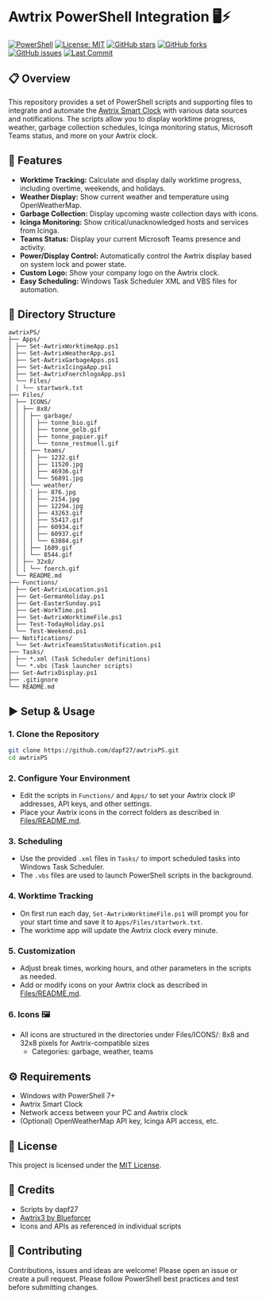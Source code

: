 # Awtrix PowerShell Integration 🖥️⚡

[![PowerShell](https://img.shields.io/badge/powershell-7+-blue.svg?style=flat-square&logo=powershell)](https://docs.microsoft.com/powershell/)
[![License: MIT](https://img.shields.io/badge/license-MIT-green.svg?style=flat-square)](LICENSE)
[![GitHub stars](https://img.shields.io/github/stars/dapf27/awtrixPS.svg?style=flat-square&cacheSeconds=60)](https://github.com/dapf27/awtrixPS/stargazers)
[![GitHub forks](https://img.shields.io/github/forks/dapf27/awtrixPS.svg?style=flat-square&cacheSeconds=60)](https://github.com/dapf27/awtrixPS/network)
[![GitHub issues](https://img.shields.io/github/issues/dapf27/awtrixPS.svg?style=flat-square)](https://github.com/dapf27/awtrixPS/issues)
[![Last Commit](https://img.shields.io/github/last-commit/dapf27/awtrixPS.svg?style=flat-square)](https://github.com/dapf27/awtrixPS/commits/main)

## 📋 Overview

This repository provides a set of PowerShell scripts and supporting files to integrate and automate the [Awtrix Smart Clock](https://blueforcer.github.io/awtrix3) with various data sources and notifications. The scripts allow you to display worktime progress, weather, garbage collection schedules, Icinga monitoring status, Microsoft Teams status, and more on your Awtrix clock.

## 🔧 Features

- **Worktime Tracking:** Calculate and display daily worktime progress, including overtime, weekends, and holidays.
- **Weather Display:** Show current weather and temperature using OpenWeatherMap.
- **Garbage Collection:** Display upcoming waste collection days with icons.
- **Icinga Monitoring:** Show critical/unacknowledged hosts and services from Icinga.
- **Teams Status:** Display your current Microsoft Teams presence and activity.
- **Power/Display Control:** Automatically control the Awtrix display based on system lock and power state.
- **Custom Logo:** Show your company logo on the Awtrix clock.
- **Easy Scheduling:** Windows Task Scheduler XML and VBS files for automation.

## 📁 Directory Structure

```
awtrixPS/
├── Apps/
│ ├── Set-AwtrixWorktimeApp.ps1
│ ├── Set-AwtrixWeatherApp.ps1
│ ├── Set-AwtrixGarbageApps.ps1
│ ├── Set-AwtrixIcingaApp.ps1
│ ├── Set-AwtrixFoerchlogoApp.ps1
│ └── Files/
│ │ └── startwork.txt
├── Files/
│ ├── ICONS/
│ │ ├── 8x8/
│ │ │ ├── garbage/
│ │ │ │ ├── tonne_bio.gif
│ │ │ │ ├── tonne_gelb.gif
│ │ │ │ ├── tonne_papier.gif
│ │ │ │ └── tonne_restmuell.gif
│ │ │ ├── teams/
│ │ │ │ ├── 1232.gif
│ │ │ │ ├── 11520.jpg
│ │ │ │ ├── 46936.gif
│ │ │ │ └── 56891.jpg
│ │ │ └── weather/
│ │ │ │ ├── 876.jpg
│ │ │ │ ├── 2154.jpg
│ │ │ │ ├── 12294.jpg
│ │ │ │ ├── 43263.gif
│ │ │ │ ├── 55417.gif
│ │ │ │ ├── 60934.gif
│ │ │ │ ├── 60937.gif
│ │ │ │ └── 63084.gif
│ │ │ ├── 1609.gif
│ │ │ └── 8544.gif
│ │ ├── 32x8/
│ │ │ └── foerch.gif
│ └── README.md
├── Functions/
│ ├── Get-AwtrixLocation.ps1
│ ├── Get-GermanHoliday.ps1
│ ├── Get-EasterSunday.ps1
│ ├── Get-WorkTime.ps1
│ ├── Set-AwtrixWorktimeFile.ps1
│ ├── Test-TodayHoliday.ps1
│ └── Test-Weekend.ps1
├── Notifications/
│ └── Set-AwtrixTeamsStatusNotification.ps1
├── Tasks/
│ ├── *.xml (Task Scheduler definitions)
│ └── *.vbs (Task launcher scripts)
├── Set-AwtrixDisplay.ps1
├── .gitignore
└── README.md
```

## ▶️ Setup & Usage

### 1. Clone the Repository

```sh
git clone https://github.com/dapf27/awtrixPS.git
cd awtrixPS
```

### 2. Configure Your Environment

- Edit the scripts in `Functions/` and `Apps/` to set your Awtrix clock IP addresses, API keys, and other settings.
- Place your Awtrix icons in the correct folders as described in [Files/README.md](Files/README.md).

### 3. Scheduling

- Use the provided `.xml` files in `Tasks/` to import scheduled tasks into Windows Task Scheduler.
- The `.vbs` files are used to launch PowerShell scripts in the background.

### 4. Worktime Tracking

- On first run each day, `Set-AwtrixWorktimeFile.ps1` will prompt you for your start time and save it to `Apps/Files/startwork.txt`.
- The worktime app will update the Awtrix clock every minute.

### 5. Customization

- Adjust break times, working hours, and other parameters in the scripts as needed.
- Add or modify icons on your Awtrix clock as described in [Files/README.md](Files/README.md).

### 6. Icons 🖼️

- All icons are structured in the directories under Files/ICONS/:
8x8 and 32x8 pixels for Awtrix-compatible sizes
  - Categories: garbage, weather, teams

## ⚙️ Requirements

- Windows with PowerShell 7+
- Awtrix Smart Clock
- Network access between your PC and Awtrix clock
- (Optional) OpenWeatherMap API key, Icinga API access, etc.

## 📝 License

This project is licensed under the [MIT License](LICENSE).

## 👤 Credits

- Scripts by dapf27
- [Awtrix3 by Blueforcer](https://github.com/Blueforcer/awtrix3)
- Icons and APIs as referenced in individual scripts

## 🤝 Contributing
Contributions, issues and ideas are welcome!
Please open an issue or create a pull request. Please follow PowerShell best practices and test before submitting changes.
